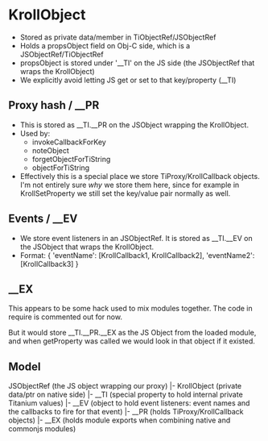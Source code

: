 KrollObject
============
- Stored as private data/member in TiObjectRef/JSObjectRef
- Holds a propsObject field on Obj-C side, which is a JSObjectRef/TiObjectRef
- propsObject is stored under '__TI' on the JS side (the JSObjectRef that wraps the KrollObject)
- We explicitly avoid letting JS get or set to that key/property (__TI)

Proxy hash / __PR
-----------
- This is stored as __TI.__PR on the JSObject wrapping the KrollObject.
- Used by:
	- invokeCallbackForKey
	- noteObject
	- forgetObjectForTiString
	- objectForTiString
- Effectively this is a special place we store TiProxy/KrollCallback objects. I'm not entirely sure *why* we store them here, since for example in KrollSetProperty we still set the key/value pair normally as well.


Events / __EV
-------
- We store event listeners in an JSObjectRef. It is stored as __TI.__EV on the JSObject that wraps the KrollObject.
- Format:
{
	'eventName': [KrollCallback1, KrollCallback2],
	'eventName2': [KrollCallback3]
}

__EX
---------------
This appears to be some hack used to mix modules together. The code in require is commented out for now.

But it would store __TI.__PR.__EX as the JS Object from the loaded module, and when getProperty was called we would look in that object if it existed.


Model
--------

JSObjectRef (the JS object wrapping our proxy)
|- KrollObject (private data/ptr on native side)
|- __TI (special property to hold internal private Titanium values)
	|- __EV (object to hold event listeners: event names and the callbacks to fire for that event)
	|- __PR (holds TiProxy/KrollCallback objects)
		|- __EX (holds module exports when combining native and commonjs modules)

